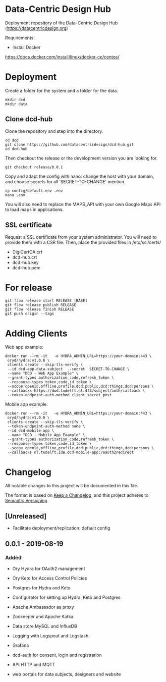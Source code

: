 # Data-Centric Design Hub

Deployment repository of the Data-Centric Design Hub (https://datacentricdesign.org)

Requirements:

* Install Docker

https://docs.docker.com/install/linux/docker-ce/centos/

# Deployment

Create a folder for the system and a folder for the data.

```shell script
mkdir dcd
mkdir data
```

## Clone dcd-hub

Clone the repository and step into the directory.

```shell script
cd dcd
git clone https://github.com/datacentricdesign/dcd-hub.git
cd dcd-hub
```

Then checkout the release or the development version you are looking for.

```shell script
git checkout release/0.0.1
```

Copy and adapt the config with nano: change the host with your domain,
and choose secrets for all 'SECRET-TO-CHANGE' mention.

```shell script
cp config/default.env .env
nano .env
```

You will also need to replace the MAPS_API with your own Google Maps API to load
maps in applications.

## SSL certificate

Request a SSL certificate from your system administrator. You will need to 
 provide them with a CSR file. Then, place the provided files in /etc/ssl/certs/

- DigiCertCA.crt
- dcd-hub.crt
- dcd-hub.key
- dcd-hub.pem

# For release

```shell script
git flow release start RELEASE [BASE] 
git flow release publish RELEASE 
git flow release finish RELEASE 
git push origin --tags
```

# Adding Clients

Web app example:

```shell script
docker run --rm -it   -e HYDRA_ADMIN_URL=https://your-domain:443 \
 oryd/hydra:v1.0.0 \
 clients create --skip-tls-verify \
 --id dcd-app-data-subject  --secret  SECRET-TO-CHANGE \
 --name "DCD - Web App Example" \
 --grant-types authorization_code,refresh_token \
 --response-types token,code,id_token \
 --scope openid,offline,profile,dcd:public,dcd:things,dcd:persons \
 --callbacks https://dwd.tudelft.nl:443/subject/auth/callback \
 --token-endpoint-auth-method client_secret_post
```

Mobile app example:

```shell script
docker run --rm -it   -e HYDRA_ADMIN_URL=https://your-domain:443 \
 oryd/hydra:v1.0.0 \
 clients create --skip-tls-verify \
 --token-endpoint-auth-method none \  
 --id dcd-mobile-app \
 --name "DCD - Mobile App Example" \
 --grant-types authorization_code,refresh_token \
 --response-types token,code,id_token \
 --scope openid,offline,profile,dcd:public,dcd:things,dcd:persons \
 --callbacks nl.tudelft.ide.dcd-mobile-app:/oauth2redirect
```

# Changelog

All notable changes to this project will be documented in this file.

The format is based on [Keep a Changelog](https://keepachangelog.com/en/1.0.0/),
and this project adheres to [Semantic Versioning](https://semver.org/spec/v2.0.0.html).

## [Unreleased]

- Facilitate deployment/replication: default config

## 0.0.1 - 2019-08-19

### Added

- Ory Hydra for OAuth2 management
- Ory Keto for Access Control Policies
- Postgres for Hydra and Keto
- Configurator for setting up Hydra, Keto and Postgres

- Apache Ambassador as proxy
- Zookeeper and Apache Kafka
- Data store MySQL and InfluxDB
- Logging with Logspout and Logstash
- Grafana

- dcd-auth for consent, login and registration
- API HTTP and MQTT
- web portals for data subjects, designers and website


